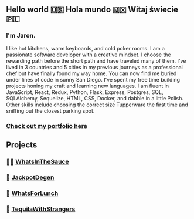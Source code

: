 ## Hello world 🇺🇸 Hola mundo 🇲🇽 Witaj świecie 🇵🇱

### I'm Jaron.

I like hot kitchens, warm keyboards, and cold poker rooms.  I am a passionate software developer with a creative mindset.  I choose the rewarding path before the short path and have traveled many of them.  I've lived in 3 countries and 5 cities in my previous journeys as a professional chef but have finally found my way home. You can now find me buried under lines of code in sunny San Diego.  I've spent my free time building projects honing my craft and learning new languages.  I am fluent in JavaScript, React, Redux, Python, Flask, Express, Postgres, SQL, SQLAlchemy, Sequelize, HTML, CSS, Docker, and dabble in a little Polish. Other skills include choosing the correct size Tupperware the first time and sniffing out the closest parking spot.

### [Check out my portfolio here](https://jarondegen.herokuapp.com/)

## Projects
### 👨‍🍳 [WhatsInTheSauce](http://whatsinthesauce.herokuapp.com)
### 🎲 [JackpotDegen](http://jackpotdegen.com)
### 🍔 [WhatsForLunch](http://aawhatsforlunch.herokuapp.com)
### 🥃 [TequilaWithStrangers](http://tequilawithstrangers.herokuapp.com/)

